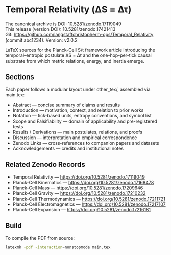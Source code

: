 # Temporal Relativity (ΔS = Δτ)

The canonical archive is DOI: 10.5281/zenodo.17119049  
This release (version DOI): 10.5281/zenodo.17421413  
Git: https://github.com/langstaffchristopherm-ops/Temporal_Relativity (commit abc1234). Version: v2.0.2  

LaTeX sources for the Planck-Cell S/t framework article introducing the temporal–entropic postulate ΔS = Δτ and the one-hop-per-tick causal substrate from which metric relations, energy, and inertia emerge.

## Sections
Each paper follows a modular layout under other_tex/, assembled via main.tex:
- Abstract — concise summary of claims and results  
- Introduction — motivation, context, and relation to prior works  
- Notation — tick-based units, entropy conventions, and symbol list  
- Scope and Falsifiability — domain of applicability and pre-registered tests  
- Results / Derivations — main postulates, relations, and proofs  
- Discussion — interpretation and empirical correspondence  
- Zenodo Links — cross-references to companion papers and datasets  
- Acknowledgements — credits and institutional notes  

## Related Zenodo Records
- Temporal Relativity — https://doi.org/10.5281/zenodo.17119049  
- Planck-Cell Kinematics — https://doi.org/10.5281/zenodo.17168478  
- Planck-Cell Mass — https://doi.org/10.5281/zenodo.17209646  
- Planck-Cell Gravity — https://doi.org/10.5281/zenodo.17210232  
- Planck-Cell Thermodynamics — https://doi.org/10.5281/zenodo.17211721  
- Planck-Cell Electromagnetics — https://doi.org/10.5281/zenodo.17217107  
- Planck-Cell Expansion — https://doi.org/10.5281/zenodo.17216181  

## Build
To compile the PDF from source:
```bash
latexmk -pdf -interaction=nonstopmode main.tex

